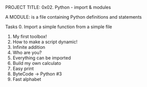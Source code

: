 PROJECT TITLE: 0x02. Python - import & modules

A MODULE: is a file containing Python definitions and statements

Tasks
0. Import a simple function from a simple file
1. My first toolbox!
2. How to make a script dynamic!
3. Infinite addition
4. Who are you?
5. Everything can be imported
6. Build my own calculato
7. Easy print
8. ByteCode -> Python #3
9. Fast alphabet
